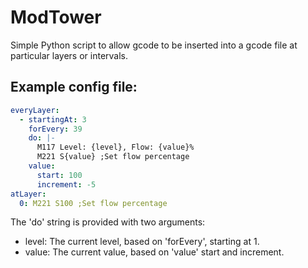 # ModTower
Simple Python script to allow gcode to be inserted into a gcode file at particular layers or intervals.

## Example config file:

```yaml
everyLayer:
  - startingAt: 3
    forEvery: 39
    do: |-
      M117 Level: {level}, Flow: {value}%
      M221 S{value} ;Set flow percentage
    value:
      start: 100
      increment: -5
atLayer:
  0: M221 S100 ;Set flow percentage
```

The 'do' string is provided with two arguments:
* level: The current level, based on 'forEvery', starting at 1.
* value: The current value, based on 'value' start and increment.